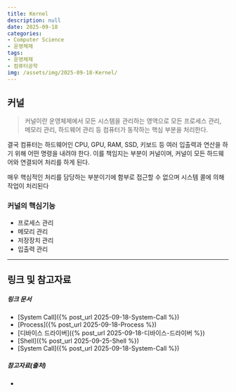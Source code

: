 ```yaml
---
title: Kernel
description: null
date: 2025-09-18
categories:
- Computer Science
- 운영체제
tags:
- 운영체제
- 컴퓨터공학
img: /assets/img/2025-09-18-Kernel/
---
```

## 커널
> 커널이란 운영체제에서 모든 시스템을 관리하는 영역으로 모든 프로세스 관리, 메모리 관리, 하드웨어 관리 등 컴퓨터가 동작하는 핵심 부분을 처리한다. 

결국 컴퓨터는 하드웨어인 CPU, GPU, RAM, SSD, 키보드 등 여러 입출력과 연산을 하기 위해 어떤 명령을 내려야 한다. 이를 책임지는 부분이 커널이며, 커널이 모든 하드웨어와 연결되어 처리를 하게 된다. 

매우 핵심적인 처리를 담당하는 부분이기에 함부로 접근할 수 없으며 시스템 콜에 의해 작업이 처리된다


### 커널의 핵심기능
- 프로세스 관리
- 메모리 관리
- 저장장치 관리
- 입출력 관리


---
## 링크 및 참고자료

##### 링크 문서
- [System Call]({% post_url 2025-09-18-System-Call %})
- [Process]({% post_url 2025-09-18-Process %})
- [디바이스 드라이버]({% post_url 2025-09-18-디바이스-드라이버 %})
- [Shell]({% post_url 2025-09-25-Shell %})
- [System Call]({% post_url 2025-09-18-System-Call %})

##### 참고자료(출처)
- 



